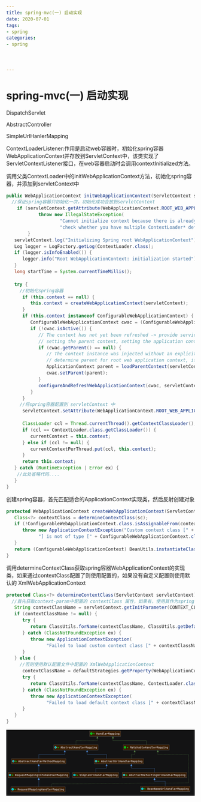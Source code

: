 ```yaml
---
title: spring-mvc(一) 启动实现
date: 2020-07-01
tags:
- spring 
categories:
- spring



---
```


# spring-mvc(一) 启动实现

DispatchServlet

AbstractController

SimpleUrlHanlerMapping

ContextLoaderListener:作用是启动web容器时，初始化spring容器WebApplicationContext并存放到ServletContext中，该类实现了ServletContextListener接口，在web容器启动时会调用contextInitialized方法。



调用父类ContextLoader中的initWebApplicationContext方法，初始化spring容器，并添加到servletContext中

```java
public WebApplicationContext initWebApplicationContext(ServletContext servletContext) {
  //保证spring容器只初始化一次，初始化成功会放到servletContext
  	if (servletContext.getAttribute(WebApplicationContext.ROOT_WEB_APPLICATION_CONTEXT_ATTRIBUTE) != null) {
			throw new IllegalStateException(
					"Cannot initialize context because there is already a root application context present - " +
					"check whether you have multiple ContextLoader* definitions in your web.xml!");
		}
   servletContext.log("Initializing Spring root WebApplicationContext");
   Log logger = LogFactory.getLog(ContextLoader.class);
   if (logger.isInfoEnabled()) {
      logger.info("Root WebApplicationContext: initialization started");
   }
   long startTime = System.currentTimeMillis();

   try {
     //初始化spring容器
      if (this.context == null) {
         this.context = createWebApplicationContext(servletContext);
      }
      if (this.context instanceof ConfigurableWebApplicationContext) {
         ConfigurableWebApplicationContext cwac = (ConfigurableWebApplicationContext) this.context;
         if (!cwac.isActive()) {
            // The context has not yet been refreshed -> provide services such as
            // setting the parent context, setting the application context id, etc
            if (cwac.getParent() == null) {
               // The context instance was injected without an explicit parent ->
               // determine parent for root web application context, if any.
               ApplicationContext parent = loadParentContext(servletContext);
               cwac.setParent(parent);
            }
            configureAndRefreshWebApplicationContext(cwac, servletContext);
         }
      }
     //将spring容器配置到 servletContext 中
      servletContext.setAttribute(WebApplicationContext.ROOT_WEB_APPLICATION_CONTEXT_ATTRIBUTE, this.context);

      ClassLoader ccl = Thread.currentThread().getContextClassLoader();
      if (ccl == ContextLoader.class.getClassLoader()) {
         currentContext = this.context;
      } else if (ccl != null) {
         currentContextPerThread.put(ccl, this.context);
      }
      return this.context;
   } catch (RuntimeException | Error ex) {
    //此处省略代码....
   }
}
```

创建spring容器，首先匹配适合的ApplicationContext实现类，然后反射创建对象

```java
protected WebApplicationContext createWebApplicationContext(ServletContext sc) {
   Class<?> contextClass = determineContextClass(sc);
   if (!ConfigurableWebApplicationContext.class.isAssignableFrom(contextClass)) {
      throw new ApplicationContextException("Custom context class [" + contextClass.getName() +
            "] is not of type [" + ConfigurableWebApplicationContext.class.getName() + "]");
   }
   return (ConfigurableWebApplicationContext) BeanUtils.instantiateClass(contextClass);
}
```

调用determineContextClass获取spring容器WebApplicationContext的实现类，如果通过contextClass配置了则使用配置的，如果没有自定义配置则使用默认的 XmlWebApplicationContext

```java
protected Class<?> determineContextClass(ServletContext servletContext) {
  //首先获取context-param中配置的 contextClass 属性，如果有，使用其作为spring容器
   String contextClassName = servletContext.getInitParameter(CONTEXT_CLASS_PARAM);
   if (contextClassName != null) {
      try {
         return ClassUtils.forName(contextClassName, ClassUtils.getDefaultClassLoader());
      } catch (ClassNotFoundException ex) {
         throw new ApplicationContextException(
               "Failed to load custom context class [" + contextClassName + "]", ex);
      }
   } else {
     //否则使用默认配置文件中配置的 XmlWebApplicationContext
      contextClassName = defaultStrategies.getProperty(WebApplicationContext.class.getName());
      try {
         return ClassUtils.forName(contextClassName, ContextLoader.class.getClassLoader());
      } catch (ClassNotFoundException ex) {
         throw new ApplicationContextException(
               "Failed to load default context class [" + contextClassName + "]", ex);
      }
   }
}
```





![e1KBmC](https://raw.githubusercontent.com/aspiresnow/aspiresnow.github.io/hexo/source/blog_images/2020/07/e1KBmC.png)
